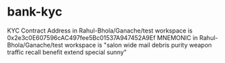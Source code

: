 # bank-kyc
KYC Contract Address in Rahul-Bhola/Ganache/test workspace is 0x2e3c0E607596cAC497fee5Bc01537A947452A9Ef
MNEMONIC in Rahul-Bhola/Ganache/test workspace is "salon wide mail debris purity weapon traffic recall benefit extend special sunny"
